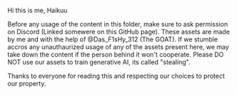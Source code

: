 Hi this is me, Haikuu

Before any usage of the content in this folder, make sure to ask permission on Discord (Linked somewere on this GitHub page).
These assets are made by me and with the help of @Das_F1sHy_312 (The GOAT).
If we stumble accros any unauthaurized usage of any of the assets present here, we may take down the content if the person behind it won't cooperate.
Please DO NOT use our assets to train generative AI, its called "stealing".

Thanks to everyone for reading this and respecting our choices to protect our property.
